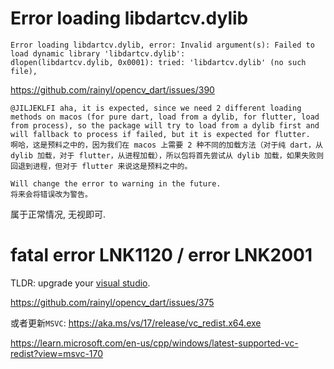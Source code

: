 # Error loading libdartcv.dylib

```
Error loading libdartcv.dylib, error: Invalid argument(s): Failed to load dynamic library 'libdartcv.dylib': 
dlopen(libdartcv.dylib, 0x0001): tried: 'libdartcv.dylib' (no such file), 
```

https://github.com/rainyl/opencv_dart/issues/390

```
@JILJEKLFI aha, it is expected, since we need 2 different loading methods on macos (for pure dart, load from a dylib, for flutter, load from process), so the package will try to load from a dylib first and will fallback to process if failed, but it is expected for flutter.
啊哈，这是预料之中的，因为我们在 macos 上需要 2 种不同的加载方法（对于纯 dart，从 dylib 加载，对于 flutter，从进程加载），所以包将首先尝试从 dylib 加载，如果失败则回退到进程，但对于 flutter 来说这是预料之中的。

Will change the error to warning in the future.
将来会将错误改为警告。
```

属于正常情况, 无视即可.

# fatal error LNK1120 / error LNK2001

TLDR: upgrade your [visual studio](https://visualstudio.microsoft.com/zh-hans/). 

https://github.com/rainyl/opencv_dart/issues/375

或者更新`MSVC`: https://aka.ms/vs/17/release/vc_redist.x64.exe

https://learn.microsoft.com/en-us/cpp/windows/latest-supported-vc-redist?view=msvc-170